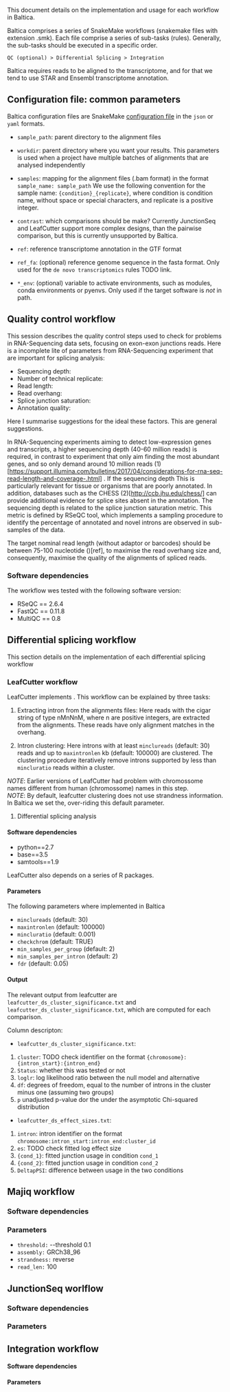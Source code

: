 This document details on the implementation and usage for each workflow in Baltica.

Baltica comprises a series of SnakeMake workflows (snakemake files with extension .smk). Each file comprise a series 
of sub-tasks (rules). Generally, the sub-tasks should be executed in a specific order. 


`QC (optional) > Differential Splicing > Integration`

Baltica requires reads to be aligned to the transcriptome, and for that we tend to use STAR []() and Ensembl 
transcriptome annotation. 

## Configuration file: common parameters

Baltica configuration files are SnakeMake [configuration file](https://snakemake.readthedocs.io/en/stable/snakefiles/configuration.html) 
in the `json` or `yaml` formats.

- `sample_path`: parent directory to the alignment files
 
- `workdir`: parent directory where you want your results. This parameters is used when a project have multiple batches 
of alignments that are analysed independently  
 
- `samples`: mapping for the alignment files (.bam format) in the format `sample_name: sample_path`
We use the following convention for the sample name: `{condition}_{replicate}`, where condition is condition name, 
without space or special characters, and replicate is a positive integer. 

- `contrast`: which comparisons should be make? Currently JunctionSeq and LeafCutter support more complex designs, 
than the pairwise comparison, but this is currently unsupported by Baltica.

- `ref`: reference transcriptome annotation in the GTF format

- `ref_fa`: (optional) reference genome sequence in the fasta format. Only used for the `de novo transcriptomics` rules
TODO link.

- `*_env`: (optional) variable to activate environments, such as modules, conda environments or pyenvs. Only used if 
the target software is *not* in path.

## Quality control workflow

This session describes the quality control steps used to check for problems in RNA-Sequencing data sets, focusing on
  exon-exon junctions reads. Here is a incomplete lite of parameters from RNA-Sequencing experiment that are 
  important for splicing analysis:
  
  - Sequencing depth:
  - Number of technical replicate:
  - Read length:
  - Read overhang:
  - Splice junction saturation:
  - Annotation quality:

Here I summarise suggestions for the ideal these factors. This are general suggestions. 

In RNA-Sequencing experiments aiming to detect low-expression genes and transcripts, a higher sequencing depth (40-60 
million reads) is required, in contrast to experiment that only aim finding the most abundant genes, and so only 
demand around 10 million reads (1)[https://support.illumina.com/bulletins/2017/04/considerations-for-rna-seq-read-length-and-coverage-.html] . If the sequencing depth 
This is particularly relevant for tissue or organisms that are poorly annotated. In addition, databases such as the
CHESS (2)[http://ccb.jhu.edu/chess/] can provide additional evidence for splice sites absent in the annotation. 
The sequencing depth is related to the splice junction saturation metric. This metric is defined by RSeQC tool, which
implements a sampling procedure to identify the percentage of annotated and novel introns are observed in sub-samples 
of the data.

The target nominal read length (without adaptor or barcodes) should be between 75-100 nucleotide ()[ref], to maximise
the read overhang size and, consequently, maximise the quality of the alignments of spliced reads. 

### Software dependencies

The workflow wes tested with the following software version:  

- RSeQC == 2.6.4
- FastQC == 0.11.8 
- MultiQC == 0.8 

## Differential splicing workflow

This section details on the implementation of each differential splicing workflow 

### LeafCutter workflow

LeafCutter implements . This workflow can be explained by three tasks:

1. Extracting intron from the alignments files:
Here reads with the cigar string of type nMnNnM, where n are positive integers, are extracted from the alignments.
These reads have only alignment matches in the overhang.
 
1. Intron clustering:
Here introns with at least `minclureads` (default: 30) reads and up to `maxintronlen` kb (default: 100000) are
 clustered. The clustering procedure iteratively remove introns supported by less than `mincluratio` reads within a 
 cluster.

*NOTE*: Earlier versions of LeafCutter had problem with chromossome names different  from human  (chromossome) names in this step.   
*NOTE*: By default, leafcutter clustering does not use strandness information. In Baltica we set the, over-riding 
this default parameter. 


1. Differential splicing analysis


#### Software dependencies

- python==2.7
- base==3.5
- samtools==1.9

LeafCutter also depends on a series of R packages. 

#### Parameters

The following parameters where implemented in Baltica

- `minclureads` (default: 30) 
- `maxintronlen` (default: 100000)
- `mincluratio` (default: 0.001)
- `checkchrom` (default: TRUE)
- `min_samples_per_group` (default: 2) 
- `min_samples_per_intron` (default: 2) 
- `fdr` (default: 0.05)

#### Output

The relevant output from leafcutter are `leafcutter_ds_cluster_significance.txt` and 
`leafcutter_ds_cluster_significance.txt`, which are computed for each comparison.

Column descripton:

- `leafcutter_ds_cluster_significance.txt`:
1. `cluster`: TODO check identifier on the format `{chromosome}:{intron_start}:{intron_end}`
1. `Status`: whether this was tested or not
1. `loglr`: log likelihood ratio between the null model and alternative 
1. `df`: degrees of freedom, equal to the number of introns in the cluster minus one (assuming two groups)
1. `p` unadjusted p-value dor the under the asymptotic Chi-squared distribution

- `leafcutter_ds_effect_sizes.txt`:
1. `intron`: intron identifier on the format `chromosome:intron_start:intron_end:cluster_id`
1. `es`: TODO check fitted log effect size
1. `{cond_1}`: fitted junction usage in condition `cond_1`
1. `{cond_2}`: fitted junction usage in condition `cond_2`
1. `DeltapPSI`: difference between usage in the two conditions  

## Majiq workflow

### Software dependencies

### Parameters

- `threshold:` --threshold 0.1
- `assembly:` GRCh38_96
- `strandness:` reverse
- `read_len:` 100


## JunctionSeq worlflow

### Software dependencies

### Parameters

## Integration workflow

#### Software dependencies

#### Parameters
